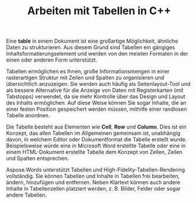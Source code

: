 ﻿---
title: Arbeiten mit Tabellen in C++
second_title: Aspose.Words für C++
articleTitle: Arbeiten mit Tabellen
linktitle: Arbeiten mit Tabellen
description: "Wie man mit Tabellen in C++ arbeitet. Einführung in die Arbeit mit Tabellen und Tabellenknotenkonzepten in Aspose.Words für C++."
type: docs
weight: 190
url: /de/cpp/working-with-tables/
---

Eine **table** in einem Dokument ist eine großartige Möglichkeit, ähnliche Daten zu strukturieren. Aus diesem Grund sind Tabellen ein gängiges Inhaltsformatierungselement und werden von den meisten Formaten in der einen oder anderen Form unterstützt.

Tabellen ermöglichen es Ihnen, große Informationsmengen in einer rasterartigen Struktur mit Zeilen und Spalten zu organisieren und übersichtlich anzuzeigen. Sie werden auch häufig als Seitenlayout-Tool und als bessere Alternative für die Anzeige von Daten mit Registerkarten (mit Tabstopps) verwendet, da sie mehr Kontrolle über das Design und Layout des Inhalts ermöglichen. Auf diese Weise können Sie sogar Inhalte, die an einer festen Position gespeichert werden müssen, mithilfe einer randlosen Tabelle anordnen.

Die Tabelle besteht aus Elementen wie **Cell**, **Row** und **Column**. Dies ist ein Konzept, das allen Tabellen im Allgemeinen gemeinsam ist, unabhängig davon, in welchem Editor oder Dokumentformat die Tabelle erstellt wurde. Beispielsweise würde eine in Microsoft Word erstellte Tabelle oder eine in einem HTML-Dokument erstellte Tabelle dem Konzept von Zellen, Zeilen und Spalten entsprechen.

Aspose.Words unterstützt Tabellen und High-Fidelity-Tabellen-Rendering vollständig. Sie können Tabellen und Inhalte in Tabellen frei bearbeiten, ändern, hinzufügen und entfernen. Neben Klartext können auch andere Inhalte in Tabellenzellen platziert werden, z. B. Bilder, Felder oder sogar andere Tabellen.